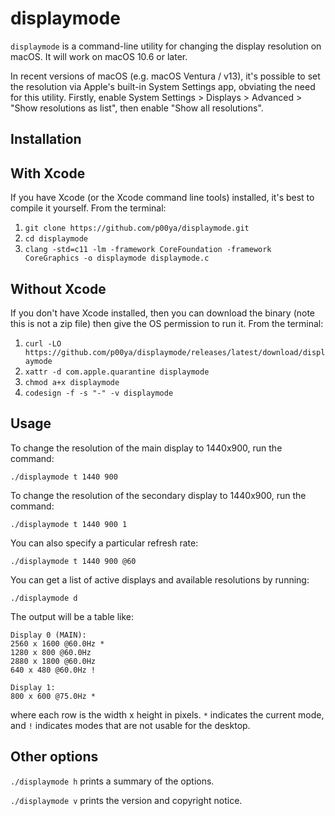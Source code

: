 # displaymode

`displaymode` is a command-line utility for changing the display resolution on macOS.  It will work on macOS 10.6 or later.

In recent versions of macOS (e.g. macOS Ventura / v13), it's possible to set the resolution via Apple's built-in System Settings app, obviating the need for this utility.  Firstly, enable System Settings > Displays > Advanced > "Show resolutions as list", then enable "Show all resolutions".

## Installation

## With Xcode

If you have Xcode (or the Xcode command line tools) installed, it's best to compile it yourself.  From the terminal:

1. `git clone https://github.com/p00ya/displaymode.git`
2. `cd displaymode`
3. `clang -std=c11 -lm -framework CoreFoundation -framework CoreGraphics -o displaymode displaymode.c`

## Without Xcode

If you don't have Xcode installed, then you can download the binary (note this is not a zip file) then give the OS permission to run it.  From the terminal:

1. `curl -LO https://github.com/p00ya/displaymode/releases/latest/download/displaymode`
2. `xattr -d com.apple.quarantine displaymode`
3. `chmod a+x displaymode`
4. `codesign -f -s "-" -v displaymode`

## Usage

To change the resolution of the main display to 1440x900, run the command:

```
./displaymode t 1440 900
```

To change the resolution of the secondary display to 1440x900, run the command:

```
./displaymode t 1440 900 1
```

You can also specify a particular refresh rate:

```
./displaymode t 1440 900 @60
```

You can get a list of active displays and available resolutions by running:

```
./displaymode d
```
The output will be a table like:

```
Display 0 (MAIN):
2560 x 1600 @60.0Hz *
1280 x 800 @60.0Hz
2880 x 1800 @60.0Hz
640 x 480 @60.0Hz !

Display 1:
800 x 600 @75.0Hz *
```

where each row is the width x height in pixels.  `*` indicates the current mode, and `!` indicates modes that are not usable for the desktop.

## Other options

`./displaymode h` prints a summary of the options.

`./displaymode v` prints the version and copyright notice.
